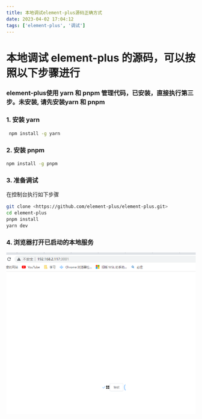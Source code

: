 ```yaml
---
title: 本地调试element-plus源码正确方式
date: 2023-04-02 17:04:12
tags: ['element-plus', '调试']
---
```

# 本地调试 element-plus 的源码，可以按照以下步骤进行

### element-plus使用 yarn 和 pnpm 管理代码，已安装，直接执行第三步。未安装, 请先安装yarn 和 pnpm

### 1. 安装 yarn

```bash
 npm install -g yarn
 ```

### 2. 安装 pnpm

```bash
npm install -g pnpm
```

### 3. 准备调试

在控制台执行如下步骤

```bash
git clone <https://github.com/element-plus/element-plus.git>
cd element-plus
pnpm install
yarn dev

```

### 4. 浏览器打开已启动的本地服务

![alt text](../img/element-run.png)
